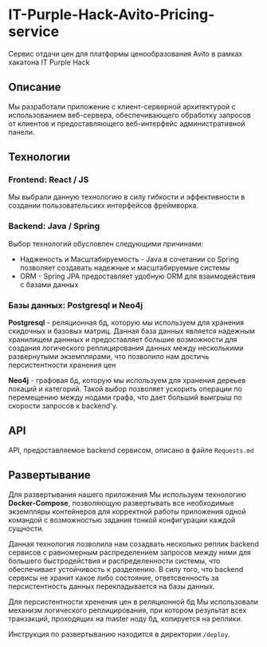 # IT-Purple-Hack-Avito-Pricing-service
Сервис отдачи цен для платформы ценообразования Avito в рамках хакатона IT Purple Hack

## Описание
Мы разработали приложение с клиент-серверной архитектурой с использованием веб-сервера, обеспечивающего 
обработку запросов от клиентов и предоставляющего веб-интерфейс административной панели.

## Технологии

### Frontend: React / JS

Мы выбрали данную технологию в силу гибкости и эффективности в создании пользовательсикх интерфейсов фреймворка.

### Backend: Java / Spring

Выбор технологий обусловлен следующими причинами:

- Надженость и Масштабируемость - Java в сочетании со Spring позволяет создавать надежные и масштабируемые системы 
- ORM - Spring JPA предоставляет удобную ORM для взаимодействия с базами данных

### Базы данных: Postgresql и Neo4j

**Postgresql** - реляционная бд, которую мы используем для хранения скидочных и базовых матриц. Данная база данных является
надежным хранилищем даннных и предоставляет большие возможности для создания логического реплицирования 
данных между несколькими развернутыми экземплярами, что позволило нам достичь персистентности хранения цен 



**Neo4j** - графовая бд, которую мы используем для хранения дереьев локаций и категорий. Такой выбор позволяет 
ускорить операции по перемещению между нодами графа, что дает больший выигрыш по скорости запросов к backend'у.

## API

API, предоставляемое backend сервисом, описано в файле `Requests.md`

## Развертывание

Для развертывания нашего приложения Мы используем технологию **Docker-Compose**,
позволяющую развертывать все необходимые экземпляры контейнеров для корректной работы приложения одной командой
с возможностью задания тонкой конфигурации каждой сущности.  

Данная технология позволила нам созадвать несколько реплик backend сервисов с равномерным распределением запросов между 
ними для большего быстродействия и распределенности системы, что обеспечивает устойчивость к разделению. В силу того, что backend сервисы не хранит какое либо состояние, 
ответсвенность за персистентность данных перекладывается на базы данных.

Для персистентности хренения цен в реляционной бд Мы использовали механизм логического реплицирования, 
при котором результат всех транзакций, проходящих на master ноду бд, копируется на реплики.


Инструкция по развертыванию находится в директории `/deploy`.

